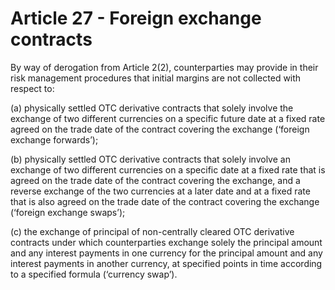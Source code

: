 # Article 27 - Foreign exchange contracts


By way of derogation from Article 2(2), counterparties may provide in their risk management procedures that initial margins are not collected with respect to:

(a) physically settled OTC derivative contracts that solely involve the exchange of two different currencies on a specific future date at a fixed rate agreed on the trade date of the contract covering the exchange (‘foreign exchange forwards’);

(b) physically settled OTC derivative contracts that solely involve an exchange of two different currencies on a specific date at a fixed rate that is agreed on the trade date of the contract covering the exchange, and a reverse exchange of the two currencies at a later date and at a fixed rate that is also agreed on the trade date of the contract covering the exchange (‘foreign exchange swaps’);

(c) the exchange of principal of non-centrally cleared OTC derivative contracts under which counterparties exchange solely the principal amount and any interest payments in one currency for the principal amount and any interest payments in another currency, at specified points in time according to a specified formula (‘currency swap’).
